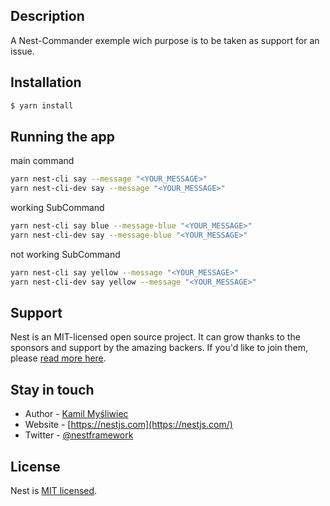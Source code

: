 ## Description

A Nest-Commander exemple wich purpose is to be taken as support for an issue.

## Installation

```bash
$ yarn install
```

## Running the app

main command

```bash
yarn nest-cli say --message "<YOUR_MESSAGE>"
yarn nest-cli-dev say --message "<YOUR_MESSAGE>"
```

working SubCommand

```bash
yarn nest-cli say blue --message-blue "<YOUR_MESSAGE>"
yarn nest-cli-dev say --message-blue "<YOUR_MESSAGE>"
```

not working SubCommand

```bash
yarn nest-cli say yellow --message "<YOUR_MESSAGE>"
yarn nest-cli-dev say yellow --message "<YOUR_MESSAGE>"
```

## Support

Nest is an MIT-licensed open source project. It can grow thanks to the sponsors and support by the amazing backers. If you'd like to join them, please [read more here](https://docs.nestjs.com/support).

## Stay in touch

- Author - [Kamil Myśliwiec](https://kamilmysliwiec.com)
- Website - [https://nestjs.com](https://nestjs.com/)
- Twitter - [@nestframework](https://twitter.com/nestframework)

## License

Nest is [MIT licensed](LICENSE).
